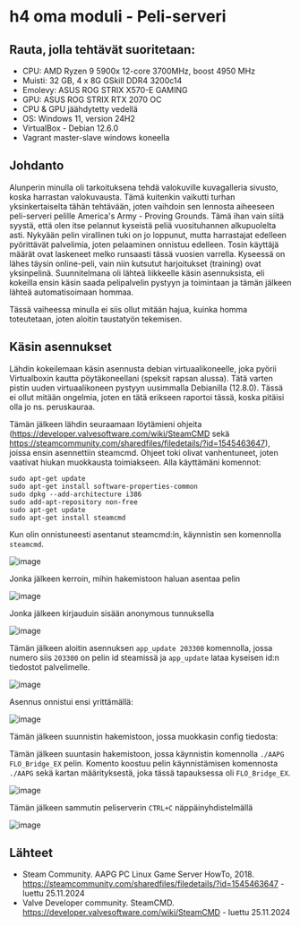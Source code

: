 # h4 oma moduli - Peli-serveri

## Rauta, jolla tehtävät suoritetaan: 
* CPU: AMD Ryzen 9 5900x 12-core 3700MHz, boost 4950 MHz
* Muisti: 32 GB, 4 x 8G GSkill DDR4 3200c14
* Emolevy: ASUS ROG STRIX X570-E GAMING
* GPU: ASUS ROG STRIX RTX 2070 OC
* CPU & GPU jäähdytetty vedellä 
* OS: Windows 11, version 24H2
* VirtualBox - Debian 12.6.0
* Vagrant master-slave windows koneella

## Johdanto

Alunperin minulla oli tarkoituksena tehdä valokuville kuvagalleria sivusto, koska harrastan valokuvausta. Tämä kuitenkin vaikutti turhan yksinkertaiselta tähän tehtävään, joten vaihdoin sen lennosta aiheeseen peli-serveri pelille America's Army - Proving Grounds. Tämä ihan vain siitä syystä, että olen itse pelannut kyseistä peliä vuosituhannen alkupuolelta asti. Nykyään pelin virallinen tuki on jo loppunut, mutta harrastajat edelleen pyörittävät palvelimia, joten pelaaminen onnistuu edelleen. Tosin käyttäjä määrät ovat laskeneet melko runsaasti tässä vuosien varrella. Kyseessä on lähes täysin online-peli, vain niin kutsutut harjoitukset (training) ovat yksinpelinä. Suunnitelmana oli lähteä liikkeelle käsin asennuksista, eli kokeilla ensin käsin saada pelipalvelin pystyyn ja toimintaan ja tämän jälkeen lähteä automatisoimaan hommaa.

Tässä vaiheessa minulla ei siis ollut mitään hajua, kuinka homma toteutetaan, joten aloitin taustatyön tekemisen.

## Käsin asennukset

Lähdin kokeilemaan käsin asennusta debian virtuaalikoneelle, joka pyörii Virtualboxin kautta pöytäkoneellani (speksit rapsan alussa). Tätä varten pistin uuden virtuaalikoneen pystyyn uusimmalla Debianilla (12.8.0). Tässä ei ollut mitään ongelmia, joten en tätä erikseen raportoi tässä, koska pitäisi olla jo ns. peruskauraa.

Tämän jälkeen lähdin seuraamaan löytämieni ohjeita (https://developer.valvesoftware.com/wiki/SteamCMD sekä https://steamcommunity.com/sharedfiles/filedetails/?id=1545463647), joissa ensin asennettiin steamcmd. Ohjeet toki olivat vanhentuneet, joten vaativat hiukan muokkausta toimiakseen. Alla käyttämäni komennot:

```
sudo apt-get update
sudo apt-get install software-properties-common
sudo dpkg --add-architecture i386
sudo add-apt-repository non-free
sudo apt-get update
sudo apt-get install steamcmd
```

Kun olin onnistuneesti asentanut steamcmd:in, käynnistin sen komennolla `steamcmd`.

![image](https://github.com/user-attachments/assets/8e363bca-29b4-4d47-b5f9-72be2900afc9)

Jonka jälkeen kerroin, mihin hakemistoon haluan asentaa pelin

![image](https://github.com/user-attachments/assets/87f402c4-e9d4-49f7-b535-840559a2ed61)

Jonka jälkeen kirjauduin sisään anonymous tunnuksella

![image](https://github.com/user-attachments/assets/dab68949-19bd-43f4-a1ea-d9ecdfc04205)


Tämän jälkeen aloitin asennuksen `app_update 203300` komennolla, jossa numero siis `203300` on pelin id steamissä ja `app_update` lataa kyseisen id:n tiedostot palvelimelle. 

![image](https://github.com/user-attachments/assets/4e3f6bfb-f123-468c-9085-7eb598a6081b)

Asennus onnistui ensi yrittämällä:

![image](https://github.com/user-attachments/assets/14853f5b-4e5e-40da-bdcb-3d3a8d4a2a35)

Tämän jälkeen suunnistin hakemistoon, jossa muokkasin config tiedosta:

Tämän jälkeen suuntasin hakemistoon, jossa käynnistin komennolla `./AAPG FLO_Bridge_EX` pelin. Komento koostuu pelin käynnistämisen komennosta `./AAPG` sekä kartan määrityksestä, joka tässä tapauksessa oli `FLO_Bridge_EX`.

![image](https://github.com/user-attachments/assets/ec0ab28d-1279-4d85-bd7f-d2460097d041)

Tämän jälkeen sammutin peliserverin `CTRL+C` näppäinyhdistelmällä

![image](https://github.com/user-attachments/assets/60961a00-9427-4272-bd9d-75b23da5cf5f)




## Lähteet


* Steam Community. AAPG PC Linux Game Server HowTo, 2018. https://steamcommunity.com/sharedfiles/filedetails/?id=1545463647 - luettu 25.11.2024
* Valve Developer community. SteamCMD. https://developer.valvesoftware.com/wiki/SteamCMD - luettu 25.11.2024
